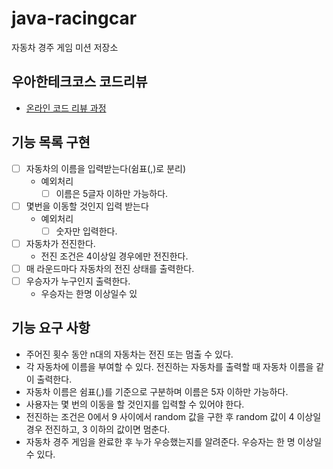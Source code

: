 # java-racingcar
자동차 경주 게임 미션 저장소

## 우아한테크코스 코드리뷰
* [온라인 코드 리뷰 과정](https://github.com/woowacourse/woowacourse-docs/blob/master/maincourse/README.md)

## 기능 목록 구현
- [ ] 자동차의 이름을 입력받는다(쉼표(,)로 분리)
    - 예외처리
        - [ ] 이름은 5글자 이하만 가능하다.
- [ ] 몇번을 이동할 것인지 입력 받는다 
    - 예외처리
        - [ ] 숫자만 입력한다.
- [ ] 자동차가 전진한다.
    - 전진 조건은 4이상일 경우에만 전진한다.
- [ ] 매 라운드마다 자동차의 전진 상태를 출력한다.
- [ ] 우승자가 누구인지 출력한다.
    - 우승자는 한명 이상일수 있

## 기능 요구 사항
- 주어진 횟수 동안 n대의 자동차는 전진 또는 멈출 수 있다.
- 각 자동차에 이름을 부여할 수 있다. 전진하는 자동차를 출력할 때 자동차 이름을 같이 출력한다.
- 자동차 이름은 쉼표(,)를 기준으로 구분하며 이름은 5자 이하만 가능하다.
- 사용자는 몇 번의 이동을 할 것인지를 입력할 수 있어야 한다.
- 전진하는 조건은 0에서 9 사이에서 random 값을 구한 후 random 값이 4 이상일 경우 전진하고, 3 이하의 값이면 멈춘다.
- 자동차 경주 게임을 완료한 후 누가 우승했는지를 알려준다. 우승자는 한 명 이상일 수 있다.